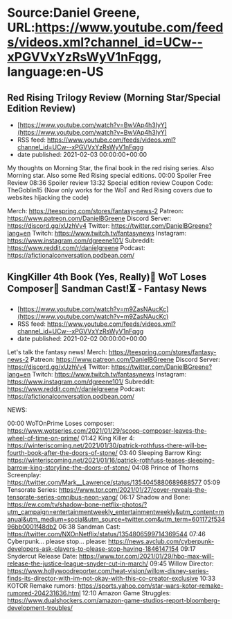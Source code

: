 # Source:Daniel Greene, URL:https://www.youtube.com/feeds/videos.xml?channel_id=UCw--xPGVVxYzRsWyV1nFqgg, language:en-US

## Red Rising Trilogy Review (Morning Star/Special Edition Review)
 - [https://www.youtube.com/watch?v=BwVAp4h3IyY](https://www.youtube.com/watch?v=BwVAp4h3IyY)
 - RSS feed: https://www.youtube.com/feeds/videos.xml?channel_id=UCw--xPGVVxYzRsWyV1nFqgg
 - date published: 2021-02-03 00:00:00+00:00

My thoughts on Morning Star, the final book in the red rising series. Also Morning star. Also some Red Rising special editions. 
00:00 Spoiler Free Review
08:36 Spoiler review
13:32 Special edition review
Coupon Code: TheGoblin15 (Now only works for the WoT and Red Rising covers due to websites hijacking the code)

Merch: https://teespring.com/stores/fantasy-news-2
Patreon: https://www.patreon.com/DanielBGreene
Discord Server: https://discord.gg/xUzhVv4
Twitter: https://twitter.com/DanielBGreene?lang=en
Twitch: https://www.twitch.tv/fantasynews
Instagram: https://www.instagram.com/dgreene101/
Subreddit: https://www.reddit.com/r/danielgreene
Podcast: https://afictionalconversation.podbean.com/

## KingKiller 4th Book (Yes, Really)🙌 WoT Loses Composer🎻 Sandman Cast!⏳ - Fantasy News
 - [https://www.youtube.com/watch?v=m9ZasNAucKc](https://www.youtube.com/watch?v=m9ZasNAucKc)
 - RSS feed: https://www.youtube.com/feeds/videos.xml?channel_id=UCw--xPGVVxYzRsWyV1nFqgg
 - date published: 2021-02-02 00:00:00+00:00

Let's talk the fantasy news! 
Merch: https://teespring.com/stores/fantasy-news-2
Patreon: https://www.patreon.com/DanielBGreene
Discord Server: https://discord.gg/xUzhVv4
Twitter: https://twitter.com/DanielBGreene?lang=en
Twitch: https://www.twitch.tv/fantasynews
Instagram: https://www.instagram.com/dgreene101/
Subreddit: https://www.reddit.com/r/danielgreene
Podcast: https://afictionalconversation.podbean.com/

NEWS: 

00:00 WoTOnPrime Loses composer: https://www.wotseries.com/2021/01/29/scoop-composer-leaves-the-wheel-of-time-on-prime/ 
01:42 King Killer 4: https://winteriscoming.net/2021/01/30/patrick-rothfuss-there-will-be-fourth-book-after-the-doors-of-stone/ 
03:40 Sleeping Barrow King: https://winteriscoming.net/2021/01/16/patrick-rothfuss-teases-sleeping-barrow-king-storyline-the-doors-of-stone/ 
04:08 Prince of Thorns Screenplay: https://twitter.com/Mark__Lawrence/status/1354045880689688577 
05:09 Tensorate Series: https://www.tor.com/2021/01/27/cover-reveals-the-tensorate-series-omnibus-neon-yang/ 
06:17 Shadow and Bone: https://ew.com/tv/shadow-bone-netflix-photos/?utm_campaign=entertainmentweekly_entertainmentweekly&utm_content=manual&utm_medium=social&utm_source=twitter.com&utm_term=601172f53496bb0001f48db2 
06:38 Sandman Cast: https://twitter.com/NXOnNetflix/status/1354806599714369544 
07:46 Cyberpunk… please stop… please: https://news.avclub.com/cyberpunk-developers-ask-players-to-please-stop-having-1846147154 
09:17 Snydercut Release Date: https://www.tor.com/2021/01/29/hbo-max-will-release-the-justice-league-snyder-cut-in-march/ 
09:45 Willow Director: https://www.hollywoodreporter.com/heat-vision/willow-disney-series-finds-its-director-with-im-not-okay-with-this-co-creator-exclusive 
10:33 KOTOR Remake rumors: https://sports.yahoo.com/star-wars-kotor-remake-rumored-204231636.html 
12:10  Amazon Game Struggles: https://www.dualshockers.com/amazon-game-studios-report-bloomberg-development-troubles/

